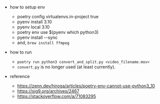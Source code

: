 - how to setup env
    - poetry config virtualenvs.in-project true
    - pyenv install 3.10
    - pyenv local 3.10
    - poetry env use $(pyenv which python3)
    - pyenv install --sync
    - and, `brew install ffmpeg`

- how to run
    -  `poetry run python3 convert_and_split.py <video_filename.mov>`
    -  `convert.py` is no longer used (at least currently).

- reference
    - https://zenn.dev/hiroga/articles/poetry-env-cannot-use-python3_10
    - https://sig9.org/archives/2467
    - https://stackoverflow.com/a/71083295

